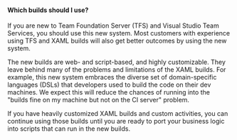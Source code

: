 #### Which builds should I use? 

If you are new to Team Foundation Server (TFS) and Visual Studio Team Services, you should use this new system. Most customers with experience using TFS and XAML builds will also get better outcomes by using the new system. 

The new builds are web- and script-based, and highly customizable. They leave behind many of the problems and limitations of the XAML builds. For example, this new system embraces the diverse set of domain-specific languages (DSLs) that developers used to build the code on their dev machines. We expect this will reduce the chances of running into the "builds fine on my machine but not on the CI server" problem.

If you have heavily customized XAML builds and custom activities, you can continue using those builds until you are ready to port your business logic into scripts that can run in the new builds.

